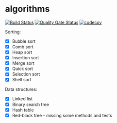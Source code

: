 # algorithms

[![Build Status](https://travis-ci.org/pociot/algorithms.svg?branch=master)](https://travis-ci.org/pociot/algorithms)
[![Quality Gate Status](https://sonarcloud.io/api/project_badges/measure?project=pociot_algorithms&metric=alert_status)](https://sonarcloud.io/dashboard?id=pociot_algorithms)
[![codecov](https://codecov.io/gh/pociot/algorithms/branch/master/graph/badge.svg)](https://codecov.io/gh/pociot/algorithms)

Sorting:
- [x] Bubble sort
- [x] Comb sort
- [x] Heap sort
- [x] Insertion sort
- [x] Merge sort
- [x] Quick sort
- [x] Selection sort
- [x] Shell sort

Data structures:
- [x] Linked list
- [x] Binary search tree
- [x] Hash table 
- [x] Red-black tree - missing some methods and tests